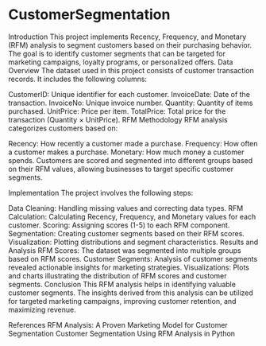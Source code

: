 # CustomerSegmentation
Introduction
This project implements Recency, Frequency, and Monetary (RFM) analysis to segment customers based on their purchasing behavior. The goal is to identify customer segments that can be targeted for marketing campaigns, loyalty programs, or personalized offers.
Data Overview
The dataset used in this project consists of customer transaction records. It includes the following columns:

CustomerID: Unique identifier for each customer.
InvoiceDate: Date of the transaction.
InvoiceNo: Unique invoice number.
Quantity: Quantity of items purchased.
UnitPrice: Price per item.
TotalPrice: Total price for the transaction (Quantity × UnitPrice).
RFM Methodology
RFM analysis categorizes customers based on:

Recency: How recently a customer made a purchase.
Frequency: How often a customer makes a purchase.
Monetary: How much money a customer spends.
Customers are scored and segmented into different groups based on their RFM values, allowing businesses to target specific customer segments.

Implementation
The project involves the following steps:

Data Cleaning: Handling missing values and correcting data types.
RFM Calculation: Calculating Recency, Frequency, and Monetary values for each customer.
Scoring: Assigning scores (1-5) to each RFM component.
Segmentation: Creating customer segments based on their RFM scores.
Visualization: Plotting distributions and segment characteristics.
Results and Analysis
RFM Scores: The dataset was segmented into multiple groups based on RFM scores.
Customer Segments: Analysis of customer segments revealed actionable insights for marketing strategies.
Visualizations: Plots and charts illustrating the distribution of RFM scores and customer segments.
Conclusion
This RFM analysis helps in identifying valuable customer segments. The insights derived from this analysis can be utilized for targeted marketing campaigns, improving customer retention, and maximizing revenue.

References
RFM Analysis: A Proven Marketing Model for Customer Segmentation
Customer Segmentation Using RFM Analysis in Python
